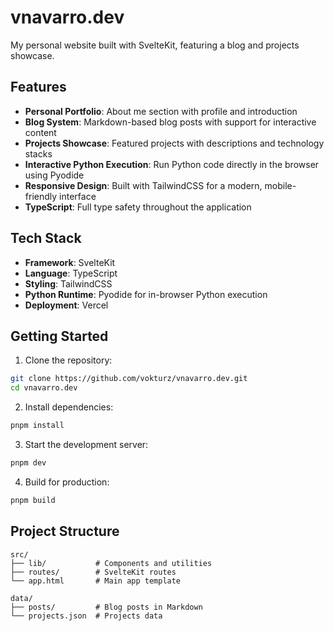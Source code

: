 # vnavarro.dev

My personal website built with SvelteKit, featuring a blog and projects showcase.

## Features

- **Personal Portfolio**: About me section with profile and introduction
- **Blog System**: Markdown-based blog posts with support for interactive content
- **Projects Showcase**: Featured projects with descriptions and technology stacks
- **Interactive Python Execution**: Run Python code directly in the browser using Pyodide
- **Responsive Design**: Built with TailwindCSS for a modern, mobile-friendly interface
- **TypeScript**: Full type safety throughout the application

## Tech Stack

- **Framework**: SvelteKit
- **Language**: TypeScript
- **Styling**: TailwindCSS
- **Python Runtime**: Pyodide for in-browser Python execution
- **Deployment**: Vercel

## Getting Started

1. Clone the repository:
```bash
git clone https://github.com/vokturz/vnavarro.dev.git
cd vnavarro.dev
```

2. Install dependencies:
```bash
pnpm install
```

3. Start the development server:
```bash
pnpm dev
```

4. Build for production:
```bash
pnpm build
```

## Project Structure

```
src/
├── lib/           # Components and utilities
├── routes/        # SvelteKit routes
└── app.html       # Main app template

data/
├── posts/         # Blog posts in Markdown
└── projects.json  # Projects data
```
